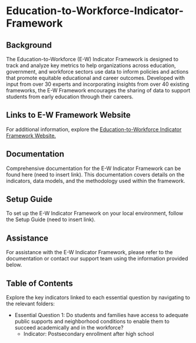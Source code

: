 # Education-to-Workforce-Indicator-Framework
## Background 
The Education-to-Workforce (E-W) Indicator Framework is designed to track and analyze key metrics to help organizations across education, government, and workforce sectors use data to inform policies and actions that promote equitable educational and career outcomes. Developed with input from over 30 experts and incorporating insights from over 40 existing frameworks, the E-W Framework encourages the sharing of data to support students from early education through their careers.
## Links to E-W Framework Website
For additional information, explore the <a href="https://educationtoworkforce.org/">Education-to-Workforce Indicator Framework Website.</a>
## Documentation
Comprehensive documentation for the E-W Indicator Framework can be found here (need to insert link). This documentation covers details on the indicators, data models, and the methodology used within the framework.
## Setup Guide
To set up the E-W Indicator Framework on your local environment, follow the Setup Guide (need to insert link).
## Assistance
For assistance with the E-W Indicator Framework, please refer to the documentation or contact our support team using the information provided below.
## Table of Contents
Explore the key indicators linked to each essential question by navigating to the relevant folders:
<ul>
  <li>Essential Question 1: Do students and families have access to adequate public supports and neighborhood conditions to enable them to succeed academically and in the workforce?
    <ul>
      <li>Indicator: Postsecondary enrollment after high school
    </ul>
  </ul>

